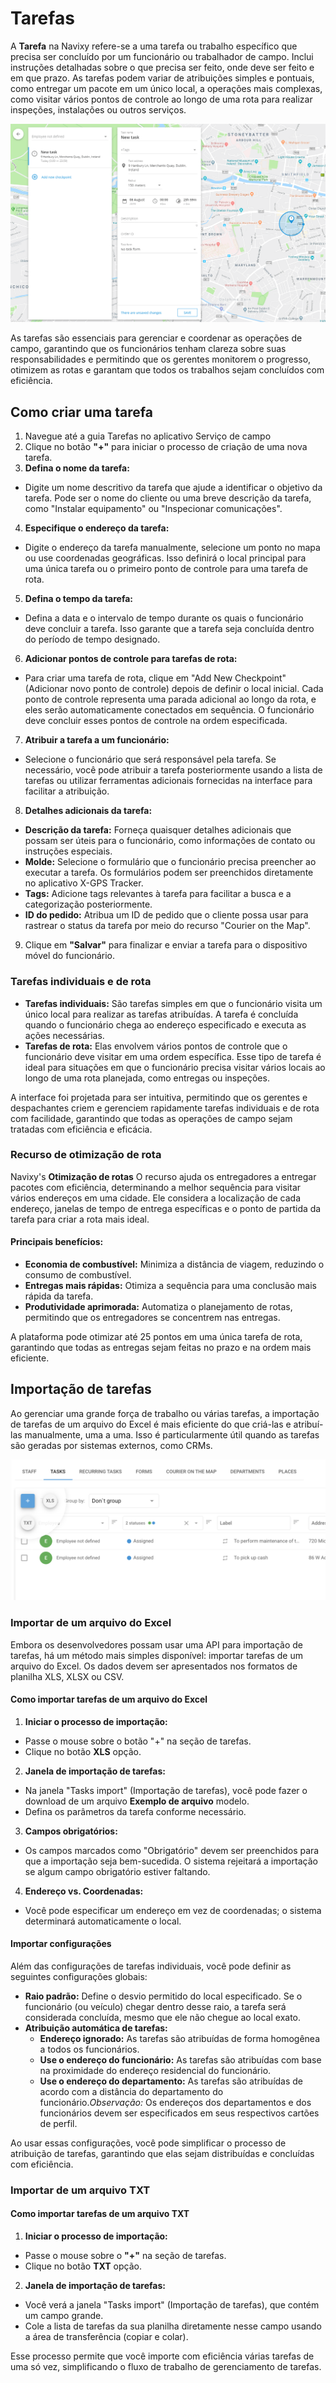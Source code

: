 # Tarefas

A **Tarefa** na Navixy refere-se a uma tarefa ou trabalho específico que precisa ser concluído por um funcionário ou trabalhador de campo. Inclui instruções detalhadas sobre o que precisa ser feito, onde deve ser feito e em que prazo. As tarefas podem variar de atribuições simples e pontuais, como entregar um pacote em um único local, a operações mais complexas, como visitar vários pontos de controle ao longo de uma rota para realizar inspeções, instalações ou outros serviços.

![image-20240815-215838.png](attachments/image-20240815-215838.png)

As tarefas são essenciais para gerenciar e coordenar as operações de campo, garantindo que os funcionários tenham clareza sobre suas responsabilidades e permitindo que os gerentes monitorem o progresso, otimizem as rotas e garantam que todos os trabalhos sejam concluídos com eficiência.

## Como criar uma tarefa

1. Navegue até a guia Tarefas no aplicativo Serviço de campo
2. Clique no botão **"+"** para iniciar o processo de criação de uma nova tarefa.
3. **Defina o nome da tarefa:**
  - Digite um nome descritivo da tarefa que ajude a identificar o objetivo da tarefa. Pode ser o nome do cliente ou uma breve descrição da tarefa, como "Instalar equipamento" ou "Inspecionar comunicações".
4. **Especifique o endereço da tarefa:**
  - Digite o endereço da tarefa manualmente, selecione um ponto no mapa ou use coordenadas geográficas. Isso definirá o local principal para uma única tarefa ou o primeiro ponto de controle para uma tarefa de rota.
5. **Defina o tempo da tarefa:**
  - Defina a data e o intervalo de tempo durante os quais o funcionário deve concluir a tarefa. Isso garante que a tarefa seja concluída dentro do período de tempo designado.
6. **Adicionar pontos de controle para tarefas de rota:**
  - Para criar uma tarefa de rota, clique em "Add New Checkpoint" (Adicionar novo ponto de controle) depois de definir o local inicial. Cada ponto de controle representa uma parada adicional ao longo da rota, e eles serão automaticamente conectados em sequência. O funcionário deve concluir esses pontos de controle na ordem especificada.
7. **Atribuir a tarefa a um funcionário:**
  - Selecione o funcionário que será responsável pela tarefa. Se necessário, você pode atribuir a tarefa posteriormente usando a lista de tarefas ou utilizar ferramentas adicionais fornecidas na interface para facilitar a atribuição.
8. **Detalhes adicionais da tarefa:**
  - **Descrição da tarefa:** Forneça quaisquer detalhes adicionais que possam ser úteis para o funcionário, como informações de contato ou instruções especiais.
  - **Molde:** Selecione o formulário que o funcionário precisa preencher ao executar a tarefa. Os formulários podem ser preenchidos diretamente no aplicativo X-GPS Tracker.
  - **Tags:** Adicione tags relevantes à tarefa para facilitar a busca e a categorização posteriormente.
  - **ID do pedido:** Atribua um ID de pedido que o cliente possa usar para rastrear o status da tarefa por meio do recurso "Courier on the Map".
9. Clique em **"Salvar"** para finalizar e enviar a tarefa para o dispositivo móvel do funcionário.

### Tarefas individuais e de rota

- **Tarefas individuais:** São tarefas simples em que o funcionário visita um único local para realizar as tarefas atribuídas. A tarefa é concluída quando o funcionário chega ao endereço especificado e executa as ações necessárias.
- **Tarefas de rota:** Elas envolvem vários pontos de controle que o funcionário deve visitar em uma ordem específica. Esse tipo de tarefa é ideal para situações em que o funcionário precisa visitar vários locais ao longo de uma rota planejada, como entregas ou inspeções.

A interface foi projetada para ser intuitiva, permitindo que os gerentes e despachantes criem e gerenciem rapidamente tarefas individuais e de rota com facilidade, garantindo que todas as operações de campo sejam tratadas com eficiência e eficácia.

### Recurso de otimização de rota

Navixy's **Otimização de rotas** O recurso ajuda os entregadores a entregar pacotes com eficiência, determinando a melhor sequência para visitar vários endereços em uma cidade. Ele considera a localização de cada endereço, janelas de tempo de entrega específicas e o ponto de partida da tarefa para criar a rota mais ideal.

#### Principais benefícios:

- **Economia de combustível:** Minimiza a distância de viagem, reduzindo o consumo de combustível.
- **Entregas mais rápidas:** Otimiza a sequência para uma conclusão mais rápida da tarefa.
- **Produtividade aprimorada:** Automatiza o planejamento de rotas, permitindo que os entregadores se concentrem nas entregas.

A plataforma pode otimizar até 25 pontos em uma única tarefa de rota, garantindo que todas as entregas sejam feitas no prazo e na ordem mais eficiente.

## Importação de tarefas

Ao gerenciar uma grande força de trabalho ou várias tarefas, a importação de tarefas de um arquivo do Excel é mais eficiente do que criá-las e atribuí-las manualmente, uma a uma. Isso é particularmente útil quando as tarefas são geradas por sistemas externos, como CRMs.

![image-20240815-220011.png](attachments/image-20240815-220011.png)

### Importar de um arquivo do Excel

Embora os desenvolvedores possam usar uma API para importação de tarefas, há um método mais simples disponível: importar tarefas de um arquivo do Excel. Os dados devem ser apresentados nos formatos de planilha XLS, XLSX ou CSV.

#### Como importar tarefas de um arquivo do Excel

1. **Iniciar o processo de importação:**
  - Passe o mouse sobre o botão "+" na seção de tarefas.
  - Clique no botão **XLS** opção.
2. **Janela de importação de tarefas:**
  - Na janela "Tasks import" (Importação de tarefas), você pode fazer o download de um arquivo **Exemplo de arquivo** modelo.
  - Defina os parâmetros da tarefa conforme necessário.
3. **Campos obrigatórios:**
  - Os campos marcados como "Obrigatório" devem ser preenchidos para que a importação seja bem-sucedida. O sistema rejeitará a importação se algum campo obrigatório estiver faltando.
4. **Endereço vs. Coordenadas:**
  - Você pode especificar um endereço em vez de coordenadas; o sistema determinará automaticamente o local.

#### Importar configurações

Além das configurações de tarefas individuais, você pode definir as seguintes configurações globais:

- **Raio padrão:** Define o desvio permitido do local especificado. Se o funcionário (ou veículo) chegar dentro desse raio, a tarefa será considerada concluída, mesmo que ele não chegue ao local exato.
- **Atribuição automática de tarefas:**
  - **Endereço ignorado:** As tarefas são atribuídas de forma homogênea a todos os funcionários.
  - **Use o endereço do funcionário:** As tarefas são atribuídas com base na proximidade do endereço residencial do funcionário.
  - **Use o endereço do departamento:** As tarefas são atribuídas de acordo com a distância do departamento do funcionário.*Observação:* Os endereços dos departamentos e dos funcionários devem ser especificados em seus respectivos cartões de perfil.

Ao usar essas configurações, você pode simplificar o processo de atribuição de tarefas, garantindo que elas sejam distribuídas e concluídas com eficiência.

### Importar de um arquivo TXT

#### Como importar tarefas de um arquivo TXT

1. **Iniciar o processo de importação:**
  - Passe o mouse sobre o **"+"** na seção de tarefas.
  - Clique no botão **TXT** opção.
2. **Janela de importação de tarefas:**
  - Você verá a janela "Tasks import" (Importação de tarefas), que contém um campo grande.
  - Cole a lista de tarefas da sua planilha diretamente nesse campo usando a área de transferência (copiar e colar).

Esse processo permite que você importe com eficiência várias tarefas de uma só vez, simplificando o fluxo de trabalho de gerenciamento de tarefas.